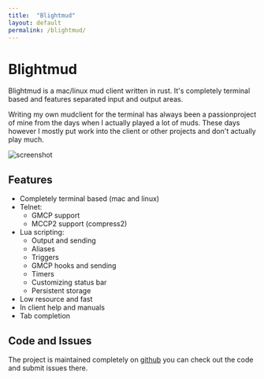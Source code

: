 ```yaml
---
title:  "Blightmud"
layout: default
permalink: /blightmud/
---
```


# Blightmud

Blightmud is a mac/linux mud client written in rust. It's completely terminal based and features separated input and output areas.

Writing my own mudclient for the terminal has always been a passionproject of mine from the days when I actually played a lot of muds. These days however I mostly put work into the client or other projects and don't actually play much.

![screenshot](https://raw.githubusercontent.com/LiquidityC/Blightmud/dev/resources/images/demo.gif)

## Features
- Completely terminal based (mac and linux)
- Telnet:
    - GMCP support
    - MCCP2 support (compress2)
- Lua scripting:
    - Output and sending
    - Aliases
    - Triggers
    - GMCP hooks and sending
    - Timers
    - Customizing status bar
    - Persistent storage
- Low resource and fast
- In client help and manuals
- Tab completion

## Code and Issues
The project is maintained completely on [github](https://github.com/liquidityc/blightmud) you can check out the code and submit issues there.
